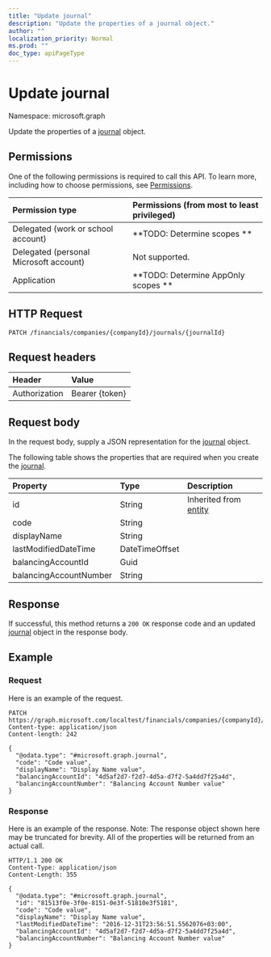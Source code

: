 ```yaml
---
title: "Update journal"
description: "Update the properties of a journal object."
author: ""
localization_priority: Normal
ms.prod: ""
doc_type: apiPageType
---
```


# Update journal

Namespace: microsoft.graph

Update the properties of a [journal](../resources/journal.md) object.

## Permissions
One of the following permissions is required to call this API. To learn more, including how to choose permissions, see [Permissions](/concepts/permissions-reference.md).

|Permission type|Permissions (from most to least privileged)|
|:---|:---|
|Delegated (work or school account)|**TODO: Determine scopes **|
|Delegated (personal Microsoft account)|Not supported.|
|Application|**TODO: Determine AppOnly scopes **|

## HTTP Request
<!-- {
  "blockType": "ignored"
}
-->
``` http
PATCH /financials/companies/{companyId}/journals/{journalId}
```

## Request headers
|Header|Value|
|:---|:---|
|Authorization|Bearer {token}|

## Request body
In the request body, supply a JSON representation for the [journal](../resources/journal.md) object.

The following table shows the properties that are required when you create the [journal](../resources/journal.md).

|Property|Type|Description|
|:---|:---|:---|
|id|String| Inherited from [entity](../resources/entity.md)|
|code|String||
|displayName|String||
|lastModifiedDateTime|DateTimeOffset||
|balancingAccountId|Guid||
|balancingAccountNumber|String||



## Response
If successful, this method returns a `200 OK` response code and an updated [journal](../resources/journal.md) object in the response body.

## Example

### Request
Here is an example of the request.
<!-- {
  "blockType": "request",
  "name": "update_journal"
}
-->
``` http
PATCH https://graph.microsoft.com/localtest/financials/companies/{companyId}/journals/{journalId}
Content-type: application/json
Content-length: 242

{
  "@odata.type": "#microsoft.graph.journal",
  "code": "Code value",
  "displayName": "Display Name value",
  "balancingAccountId": "4d5af2d7-f2d7-4d5a-d7f2-5a4dd7f25a4d",
  "balancingAccountNumber": "Balancing Account Number value"
}
```

### Response
Here is an example of the response. Note: The response object shown here may be truncated for brevity. All of the properties will be returned from an actual call.
<!-- {
  "blockType": "response",
  "truncated": true
}
-->
``` http
HTTP/1.1 200 OK
Content-Type: application/json
Content-Length: 355

{
  "@odata.type": "#microsoft.graph.journal",
  "id": "81513f0e-3f0e-8151-0e3f-51810e3f5181",
  "code": "Code value",
  "displayName": "Display Name value",
  "lastModifiedDateTime": "2016-12-31T23:56:51.5562076+03:00",
  "balancingAccountId": "4d5af2d7-f2d7-4d5a-d7f2-5a4dd7f25a4d",
  "balancingAccountNumber": "Balancing Account Number value"
}
```

